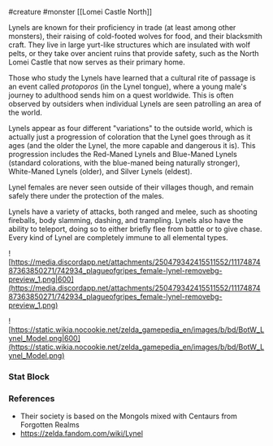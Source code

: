  #creature #monster [[Lomei Castle North]]

Lynels are known for their proficiency in trade (at least among other monsters), their raising of cold-footed wolves for food, and their blacksmith craft. They live in large yurt-like structures which are insulated with wolf pelts, or they take over ancient ruins that provide safety, such as the North Lomei Castle that now serves as their primary home.

Those who study the Lynels have learned that a cultural rite of passage is an event called *protoporos* (in the Lynel tongue), where a young male's journey to adulthood sends him on a quest worldwide. This is often observed by outsiders when individual Lynels are seen patrolling an area of the world.

Lynels appear as four different "variations" to the outside world, which is actually just a progression of coloration that the Lynel goes through as it ages (and the older the Lynel, the more capable and dangerous it is). This progression includes the Red-Maned Lynels and Blue-Maned Lynels (standard colorations, with the blue-maned being naturally stronger), White-Maned Lynels (older), and Silver Lynels (eldest).

Lynel females are never seen outside of their villages though, and remain safely there under the protection of the males.

Lynels have a variety of attacks, both ranged and melee, such as shooting fireballs, body slamming, dashing, and trampling. Lynels also have the ability to teleport, doing so to either briefly flee from battle or to give chase. Every kind of Lynel are completely immune to all elemental types.


![https://media.discordapp.net/attachments/250479342415511552/1117487487363850271/742934_plagueofgripes_female-lynel-removebg-preview_1.png|600](https://media.discordapp.net/attachments/250479342415511552/1117487487363850271/742934_plagueofgripes_female-lynel-removebg-preview_1.png)

![https://static.wikia.nocookie.net/zelda_gamepedia_en/images/b/bd/BotW_Lynel_Model.png|600](https://static.wikia.nocookie.net/zelda_gamepedia_en/images/b/bd/BotW_Lynel_Model.png)

### Stat Block



### References

* Their society is based on the Mongols mixed with Centaurs from Forgotten Realms
* https://zelda.fandom.com/wiki/Lynel